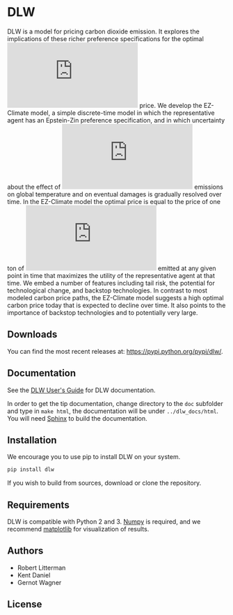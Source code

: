 # DLW

DLW is a model for pricing carbon dioxide emission. It explores the implications of these richer preference specifications for the optimal ![equation](http://latex.codecogs.com/gif.latex?CO_2) price. We develop the EZ-Climate model, a simple discrete-time model in which the representative agent has an Epstein-Zin preference specification, and in which uncertainty about the effect of ![equation](http://latex.codecogs.com/gif.latex?CO_2) emissions on global temperature and on eventual damages is gradually resolved over time. In the EZ-Climate model the optimal price is equal to the price of one ton of ![equation](http://latex.codecogs.com/gif.latex?CO_2) emitted at any given point in time that maximizes the utility of the representative agent at that time. We embed a number of features including tail risk, the potential for technological change, and backstop technologies. In contrast to most modeled carbon price paths, the EZ-Climate model suggests a high optimal carbon price today that is expected to decline over time. It also points to the importance of backstop technologies and to potentially very large.

## Downloads

You can find the most recent releases at: https://pypi.python.org/pypi/dlw/.

## Documentation
See the [DLW User's Guide](https://oscarsjogren.github.io/dlw/) for DLW documentation.

In order to get the tip documentation, change directory to the `doc` subfolder and type in `make html`, the documentation will be under `../dlw_docs/html`. You will need [Sphinx](http://sphinx.pocoo.org) to build the documentation.

## Installation

We encourage you to use pip to install DLW on your system. 

```bash
pip install dlw
```

If you wish to build from sources, download or clone the repository.

## Requirements

DLW is compatible with Python 2 and 3. [Numpy](http://www.numpy.org/) is required, and we recommend [matplotlib](http://www.matplotlib.org/) for visualization of results.

## Authors

* Robert Litterman
* Kent Daniel
* Gernot Wagner

## License
